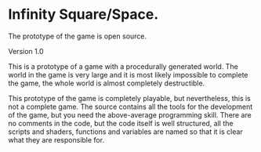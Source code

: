 # Infinity Square/Space.

The prototype of the game is open source.

Version 1.0

This is a prototype of a game with a procedurally generated world. The world in the game is very large and it is most likely impossible to complete the game, the whole world is almost completely destructible.

This prototype of the game is completely playable, but nevertheless, this is not a complete game.
The source contains all the tools for the development of the game, but you need the above-average programming skill. There are no comments in the code, but the code itself is well structured, all the scripts and shaders, functions and variables are named so that it is clear what they are responsible for.
